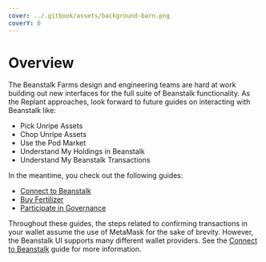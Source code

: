 ```yaml
---
cover: ../.gitbook/assets/background-barn.png
coverY: 0
---
```


# Overview

The Beanstalk Farms design and engineering teams are hard at work building out new interfaces for the full suite of Beanstalk functionality. As the Replant approaches, look forward to future guides on interacting with Beanstalk like:

* Pick Unripe Assets
* Chop Unripe Assets
* Use the Pod Market
* Understand My Holdings in Beanstalk
* Understand My Beanstalk Transactions

In the meantime, you check out the following guides:

* [Connect to Beanstalk](connect-to-beanstalk.md)
* [Buy Fertilizer](earn-interest-on-beans/buy-fertilizer.md)
* [Participate in Governance](participate-in-governance.md)

Throughout these guides, the steps related to confirming transactions in your wallet assume the use of MetaMask for the sake of brevity. However, the Beanstalk UI supports many different wallet providers. See the [Connect to Beanstalk](connect-to-beanstalk.md) guide for more information.

